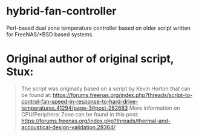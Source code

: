 # hybrid-fan-controller
Perl-based dual zone temperature controller based on older script written for FreeNAS/*BSD based systems.  
# Original author of original script, Stux:
>The script was originally based on a script by Kevin Horton that can be found at:
https://forums.freenas.org/index.php?threads/script-to-control-fan-speed-in-response-to-hard-drive-temperatures.41294/page-3#post-282683
More information on CPU/Peripheral Zone can be found in this post:
https://forums.freenas.org/index.php?threads/thermal-and-accoustical-design-validation.28364/

